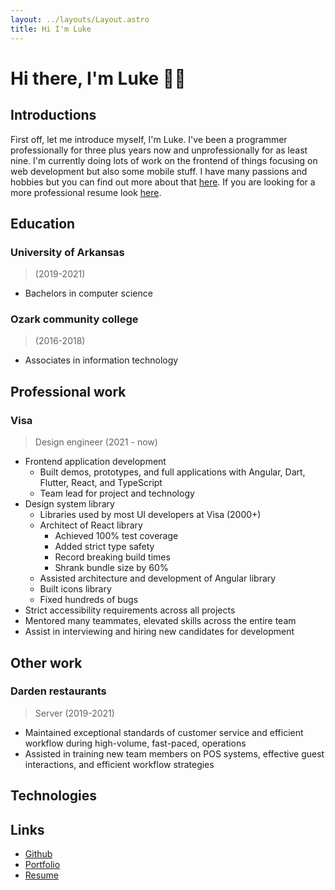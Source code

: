 ```yaml
---
layout: ../layouts/Layout.astro
title: Hi I'm Luke
---
```


# Hi there, I'm Luke 👋🏻

## Introductions

First off, let me introduce myself, I'm Luke. I've been a programmer professionally for three plus years now and unprofessionally for as least nine. I'm currently doing lots of work on the frontend of things focusing on web development but also some mobile stuff. I have many passions and hobbies but you can find out more about that [here](/personal). If you are looking for a more professional resume look [here](/resume).

## Education

### University of Arkansas

> (2019-2021)

-   Bachelors in computer science

### Ozark community college

> (2016-2018)

-   Associates in information technology

## Professional work

### Visa

> Design engineer (2021 - now)

-   Frontend application development
    -   Built demos, prototypes, and full applications with Angular, Dart, Flutter, React, and TypeScript
    -   Team lead for project and technology
-   Design system library
    -   Libraries used by most UI developers at Visa (2000+)
    -   Architect of React library
        -   Achieved 100% test coverage
        -   Added strict type safety
        -   Record breaking build times
        -   Shrank bundle size by 60%
    -   Assisted architecture and development of Angular library
    -   Built icons library
    -   Fixed hundreds of bugs
-   Strict accessibility requirements across all projects
-   Mentored many teammates, elevated skills across the entire team
-   Assist in interviewing and hiring new candidates for development

## Other work

### Darden restaurants

> Server (2019-2021)

-   Maintained exceptional standards of customer service and efficient workflow during high-volume, fast-paced, operations
-   Assisted in training new team members on POS systems, effective guest interactions, and efficient workflow strategies

## Technologies

## Links

-   [Github]()
-   [Portfolio]()
-   [Resume]()

